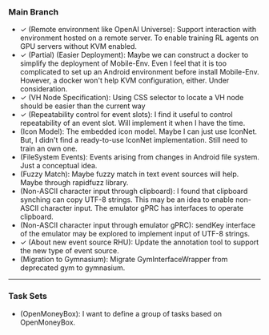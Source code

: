 <!-- vim: set formatoptions+=a: -->

### Main Branch

* ✓ (Remote environment like OpenAI Universe): Support interaction with
  environment hosted on a remote server. To enable training RL agents on GPU
  servers without KVM enabled.
* ✓ (Partial) (Easier Deployment): Maybe we can construct a docker to simplify
  the deployment of Mobile-Env. Even I feel that it is too complicated to set
  up an Android environment before install Mobile-Env. However, a docker won't
  help KVM configuration, either. Under consideration.
* ✓ (VH Node Specification): Using CSS selector to locate a VH node should be
  easier than the current way
* ✓ (Repeatability control for event slots): I find it useful to control
  repeatability of an event slot. Will implement it when I have the time.
* (Icon Model): The embedded icon model. Maybe I can just use IconNet. But, I
  didn't find a ready-to-use IconNet implementation. Still need to train an own
  one.
* (FileSystem Events): Events arising from changes in Android file system. Just
  a conceptual idea.
* (Fuzzy Match): Maybe fuzzy match in text event sources will help. Maybe
  through rapidfuzz library.
* (Non-ASCII character input through clipboard): I found that clipboard
  synching can copy UTF-8 strings. This may be an idea to enable non-ASCII
  character input.  The emulator gPRC has interfaces to operate clipboard.
* (Non-ASCII character input through emulator gPRC): sendKey interface of the
  emulator may be explored to implement input of UTF-8 strings.
* ✓ (About new event source RHU): Update the annotation tool to support the new
  type of event source.
* (Migration to Gymnasium): Migrate GymInterfaceWrapper from deprecated gym to
  gymnasium.

---

### Task Sets

* (OpenMoneyBox): I want to define a group of tasks based on OpenMoneyBox.
